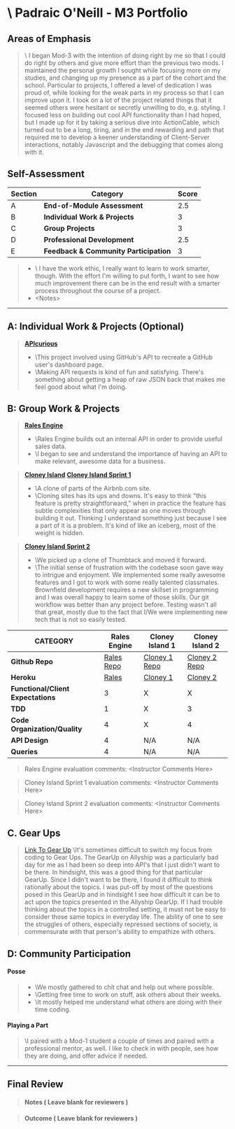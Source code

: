 # \ Padraic O'Neill - M3 Portfolio

## Areas of Emphasis

> \ I began Mod-3 with the intention of doing right by me so that I could do right by others and give more effort than the previous two mods. I maintained the personal growth I sought while focusing more on my studies, and changing up my presence as a part of the cohort and the school. Particular to projects, I offered a level of dedication I was proud of, while looking for the weak parts in my process so that I can improve upon it. I took on a lot of the project related things that it seemed others were hesitant or secretly unwilling to do, e.g. styling. I focused less on building out cool API functionality than I had hoped, but I made up for it by taking a serious dive into ActionCable, which turned out to be a long, tiring, and in the end rewarding and path that required me to develop a keener understanding of Client-Server interactions, notably Javascript and the debugging that comes along with it.  

## Self-Assessment

| Section | Category | Score |
| --- | ----- | --- |
| A | **End-of-Module Assessment** | 2.5 |
| B | **Individual Work & Projects** | 3 |
| C | **Group Projects** | 3 |
| D | **Professional Development** | 2.5 |
| E | **Feedback & Community Participation** | 3 |

>* \ I have the work ethic, I really want to learn to work smarter, though. With the effort I'm willing to put forth, I want to see how much improvement there can be in the end result with a smarter process throughout the course of a project.
>* \<Notes>

-----------------------

## A: Individual Work & Projects (Optional)

> **[APIcurious](https://github.com/podoglyph/apicurious_github)**
>* \This project involved using GitHub's API to recreate a GitHub user's dashboard page.
>* \Making API requests is kind of fun and satisfying. There's something about getting a heap of raw JSON back that makes me feel good about what I'm doing.


## B: Group Work & Projects

> **[Rales Engine](https://github.com/podoglyph/rails_engine)**
>* \Rales Engine builds out an internal API in order to provide useful sales data.
>* \I began to see and understand the importance of having an API to make relevant, awesome data for a business.

> **[Cloney Island](http://backend.turing.io/module3/projects/cloney_island/cloney_island)**
> **[Cloney Island Sprint 1](https://github.com/podoglyph/cloney_island_airbnb)**
>* \A clone of parts of the Airbnb.com site.
>* \Cloning sites has its ups and downs. It's easy to think "this feature is pretty straightforward," when in practice the feature has subtle complexities that only appear as one moves through building it out. Thinking I understand something just because I see a part of it is a problem. It's kind of like an iceberg, most of the weight is hidden.

> **[Cloney Island Sprint 2](https://github.com/podoglyph/corkboard)**
>* \We picked up a clone of Thumbtack and moved it forward.
>* \The initial sense of frustration with the codebase soon gave way to intrigue and enjoyment. We implemented some really awesome features and I got to work with some really talented classmates. Brownfield development requires a new skillset in programming and I was overall happy to learn some of those skills. Our git workflow was better than any project before. Testing wasn't all that great, mostly due to the fact that I/We were implementing new tech that is not so easily tested.

| CATEGORY | Rales Engine | Cloney Island 1 | Cloney Island 2 |
| --- | --- | --- | --- |
| **Github Repo** | [Rales Repo](https://github.com/podoglyph/rails_engine) | [Cloney 1 Repo](https://github.com/podoglyph/cloney_island_airbnb) | [Cloney 2 Repo](https://github.com/podoglyph/corkboard) |
| **Heroku** | [Rales](https://) | [Cloney 1](https://) | [Cloney 2](https://corkboard-services.herokuapp.com/) |
| **Functional/Client Expectations** | 3 | X | X |
| **TDD** | 1 | X | 3 |
| **Code Organization/Quality** | 4 | X | 4 |
| **API Design** | 4 | N/A | N/A |
| **Queries** | 4 | N/A | N/A |

> Rales Engine evaluation comments:
\<Instructor Comments Here>

> Cloney Island Sprint 1 evaluation comments:
\<Instructor Comments Here>

> Cloney Island Sprint 2 evaluation comments:
\<Instructor Comments Here>

## C. **Gear Ups**

> [Link To Gear Up](https://github.com/turingschool/gear-up/blob/master/allyship.markdown)
\It's sometimes difficult to switch my focus from coding to Gear Ups. The GearUp on Allyship was a particularly bad day for me as I had been so deep into API's that I just didn't want to be there. In hindsight, this was a good thing for that particular GearUp. Since I didn't want to be there, I found it difficult to think rationally about the topics. I was put-off by most of the questions posed in this GearUp and in hindsight I see how difficult it can be to act upon the topics presented in the Allyship GearUp. If I had trouble thinking about the topics in a controlled setting, it must not be easy to consider those same topics in everyday life. The ability of one to see the struggles of others, especially repressed sections of society, is commensurate with that person's ability to empathize with others.

## D: Community Participation

#### **Posse**
  >* \We mostly gathered to chit chat and help out where possible.
  >* \Getting free time to work on stuff, ask others about their weeks.
  >* \It mostly helped me understand what others are doing with their time coding.

#### **Playing a Part**

> \I paired with a Mod-1 student a couple of times and paired with a professional mentor, as well. I like to check in with people, see how they are doing, and offer advice if needed.

------------------

## Final Review

> #### Notes ( Leave blank for reviewers )

> #### Outcome ( Leave blank for reviewers )
